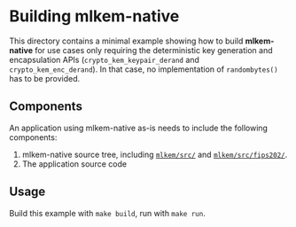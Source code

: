 [//]: # (SPDX-License-Identifier: CC-BY-4.0)

# Building mlkem-native

This directory contains a minimal example showing how to build **mlkem-native** for use cases only requiring the deterministic key generation and encapsulation APIs (`crypto_kem_keypair_derand` and `crypto_kem_enc_derand`). In that case, no implementation of `randombytes()` has to be provided.

## Components

An application using mlkem-native as-is needs to include the following components:

1. mlkem-native source tree, including [`mlkem/src/`](../../mlkem/src) and [`mlkem/src/fips202/`](../../mlkem/src/fips202).
2. The application source code


## Usage

Build this example with `make build`, run with `make run`.

